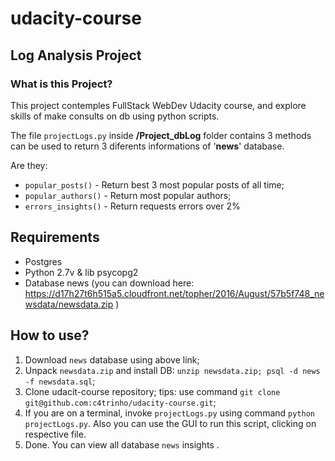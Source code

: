 # udacity-course
## Log Analysis Project
### What is this Project?
This project contemples FullStack WebDev Udacity course, and explore skills of make consults on db using python scripts. 

The file `projectLogs.py` 
inside **/Project_dbLog** folder contains 3 methods can be used to return 3 diferents informations of '**news**' database. 

Are they: 
+ `popular_posts()` - Return best 3 most popular posts of all time; 
+ `popular_authors()` - Return most popular authors; 
+ `errors_insights()` - Return requests errors over 2%

## Requirements
+ Postgres
+ Python 2.7v & lib psycopg2
+ Database news (you can download here: https://d17h27t6h515a5.cloudfront.net/topher/2016/August/57b5f748_newsdata/newsdata.zip )

## How to use?

1. Download `news` database using above link;
2. Unpack `newsdata.zip` and install DB: `unzip newsdata.zip; psql -d news -f newsdata.sql`;
3. Clone udacit-course repository; tips: use command `git clone git@github.com:c4trinho/udacity-course.git`;
4. If you are on a terminal, invoke `projectLogs.py` using command `python projectLogs.py`.
Also you can use the GUI to run this script, clicking on respective file.
5. Done. You can view all database `news` insights .
